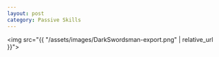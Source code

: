 ```yaml
---
layout: post
category: Passive Skills
---
```

<img src="{{ "/assets/images/DarkSwordsman-export.png" | relative_url }}">